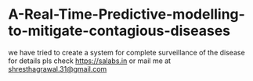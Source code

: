 # A-Real-Time-Predictive-modelling-to-mitigate-contagious-diseases
we have tried to create a system for complete surveillance of the disease
for details pls check https://salabs.in or mail me at shresthagrawal.31@gmail.com 
